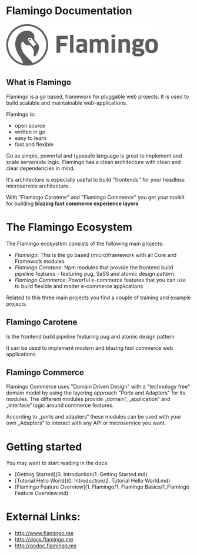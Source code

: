 # Flamingo Documentation

![Logo](assets/flamingo-icon-b.png)


## What is Flamingo

Flamingo is a go based, framework for pluggable web projects.
It is used to build scalable and maintainable web-applications.

Flamingo is:

* open source
* written in go
* easy to learn
* fast and flexible

Go as simple, powerful and typesafe language is great to implement and scale serverside logic.
Flamingo has a clean architecture with clean and clear dependencies in mind.

It's architecture is especially useful to build "frontends" for your headless microservice architecture.

With "Flamingo Carotene" and "Flamingo Commerce" you get your toolkit for building **blazing fast commerce experience layers**


# The Flamingo Ecosystem

The Flamingo ecosystem consists of the following main projects:
* *Flamingo*: This is the go based (micro)framework with all Core and Framework modules.
* *Flamingo Carotene*: Npm modules that provide the frontend build pipeline features - featuring pug, SaSS and atomic design pattern.
* *Flamingo Commerce*: Powerful e-commerce features that you can use to build flexible and moder e-commerce applications

Related to this three main projects you find a couple of training and example projects.

## Flamingo Carotene
Is the frontend build pipeline featuring pug and atomic design pattern

It can be used to implement modern and blazing fast commerce web applications.

## Flamingo Commerce

Flamingo Commerce uses "Domain Driven Design" with a "technology free" domain model by using the layering approach "Ports and Adapters" for its modules.
The different modules provide „domain“, „application“ and „interface“ logic around commerce features.

According to „ports and adapters“ these modules can be used with your own „Adapters“ to interact with any API or microservice you want.


# Getting started

You may want to start reading in the docs:

* [Getting Started](0. Introduction/1. Getting Started.md)
* [Tutorial Hello World](0. Introduction/2. Tutorial Hello World.md)
* [Flamingo Feature Overview](1. Flamingo/1. Flamingo Basics/1_Flamingo Feature Overview.md)

# External Links:
* http://www.flamingo.me
* http://docs.flamingo.me
* http://godoc.flamingo.me
